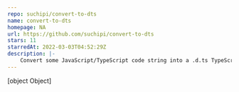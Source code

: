 ```yaml
---
repo: suchipi/convert-to-dts
name: convert-to-dts
homepage: NA
url: https://github.com/suchipi/convert-to-dts
stars: 11
starredAt: 2022-03-03T04:52:29Z
description: |-
    Convert some JavaScript/TypeScript code string into a .d.ts TypeScript Declaration code string
---
```


[object Object]
